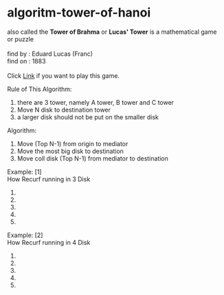# algoritm-tower-of-hanoi
also called the <b> Tower of Brahma</b> or <b>Lucas' Tower</b> is a mathematical game or puzzle
<br/><br/>
find by : Eduard Lucas (Franc) <br/>
find on : 1883 <br/>
<br/>
Click <a href="http://www.web-games-online.com/towers-of-hanoi/">Link</a> if you want to play this game.

Rule of This Algorithm:<br/>
<ol>
	<li>there are 3 tower, namely A tower, B tower and C tower</li>
	<li>Move N disk to destination tower</li>	
	<li>a larger disk should not be put on the smaller disk</li>
</ol>

Algorithm:
<ol>
	<li>Move (Top N-1) from origin to mediator</li>
	<li>Move the most big disk to destination</li>
	<li>Move coll disk (Top N-1) from mediator to destination</li>
</ol>

Example: [1] <br/>
How Recurf running in 3 Disk <br/>
<ol>
	<li></li>
	<li></li>
	<li></li>
	<li></li>
	<li></li>


</ol>

Example: [2] <br/>
How Recurf running in 4 Disk <br/>
<ol>
	<li></li>
	<li></li>
	<li></li>
	<li></li>
	<li></li>
</ol>
